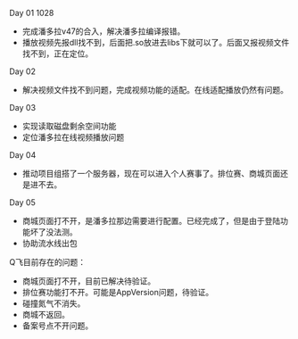 Day 01 1028
* 完成潘多拉v47的合入，解决潘多拉编译报错。
* 播放视频先报dll找不到，后面把.so放进去libs下就可以了。后面又报视频文件找不到，正在定位。

Day 02
* 解决视频文件找不到问题，完成视频功能的适配。在线适配播放仍然有问题。

Day 03
* 实现读取磁盘剩余空间功能
* 定位潘多拉在线视频播放问题

Day 04
* 推动项目组搭了一个服务器，现在可以进入个人赛事了。排位赛、商城页面还是进不去。

Day 05
* 商城页面打不开，是潘多拉那边需要进行配置。已经完成了，但是由于登陆功能坏了没法测。
* 协助流水线出包


Q飞目前存在的问题：
* 商城页面打不开，目前已解决待验证。
* 排位赛功能打不开。可能是AppVersion问题，待验证。
* 碰撞氮气不消失。
* 商城不返回。
* 备案号点不开问题。